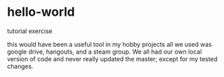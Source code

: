 # hello-world
tutorial exercise

this would have been a useful tool in my hobby projects all we used was google drive, hangouts, and a steam group.  We all had our own local version of code and never really updated the master; except for my tested changes.

